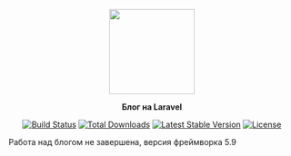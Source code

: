 <p align="center">
    <img src="https://i.ibb.co/VLsnPb1/1200px-Laravel-svg.png" width="150px">
</p>

<p align="center">
    <b>Блог на Laravel</b>
</p>
<p align="center">
    <a href="https://travis-ci.org/laravel/framework"><img src="https://travis-ci.org/laravel/framework.svg" alt="Build Status"></a>
    <a href="https://packagist.org/packages/laravel/framework"><img src="https://poser.pugx.org/laravel/framework/d/total.svg" alt="Total Downloads"></a>
    <a href="https://packagist.org/packages/laravel/framework"><img src="https://poser.pugx.org/laravel/framework/v/stable.svg" alt="Latest Stable Version"></a>
    <a href="https://packagist.org/packages/laravel/framework"><img src="https://poser.pugx.org/laravel/framework/license.svg" alt="License"></a>
</p>
<p>
    Работа над блогом не завершена, версия фреймворка 5.9
</p>
